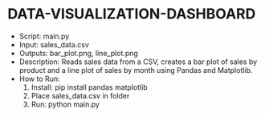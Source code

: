 # DATA-VISUALIZATION-DASHBOARD
- Script: main.py
- Input: sales_data.csv
- Outputs: bar_plot.png, line_plot.png
- Description: Reads sales data from a CSV, creates a bar plot of sales by product and a line plot of sales by month using Pandas and Matplotlib.
- How to Run:
  1. Install: pip install pandas matplotlib
  2. Place sales_data.csv in folder
  3. Run: python main.py
